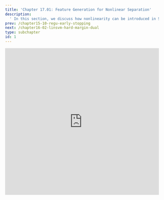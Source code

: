 ```yaml
---
title: 'Chapter 17.01: Feature Generation for Nonlinear Separation'
description:
  ' In this section, we discuss how nonlinearity can be introduced in SVMs via feature maps. '
prev: /chapter15-10-regu-early-stopping
next: /chapter16-02-linsvm-hard-margin-dual
type: subchapter
id: 1
---
```



<!-- Hier jetzt die neuen Links einpflegen -->


<exercise id="1" title="Video Lecture">
<iframe width="100%" height="480" src="https://www.youtube.com/embed/RMEZXkDr7Ac" frameborder="0" allow="accelerometer; autoplay; encrypted-media; gyroscope; picture-in-picture" allowfullscreen></iframe>
</exercise>

<exercise id="2" title="Slides">
<object data="pdfs/17/slides-nonlinsvm-featuregen.pdf" type="application/pdf" style="width:100%;height:480px">
    <embed src="pdfs/17/slides-nonlinsvm-featuregen.pdf" type="application/pdf" />
</object>
</exercise>

